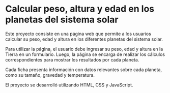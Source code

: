 # Calcular peso, altura y edad en los planetas del sistema solar
Este proyecto consiste en una página web que permite a los usuarios calcular su peso, edad y altura en los diferentes planetas del sistema solar. 

Para utilizar la página, el usuario debe ingresar su peso, edad y altura en la Tierra en un formulario. Luego, la página se encarga de realizar los cálculos correspondientes para mostrar los resultados por cada planeta.

Cada ficha presenta información con datos relevantes sobre cada planeta, como su tamaño, gravedad y temperatura. 

El proyecto se desarrolló utilizando HTML, CSS y JavaScript. 
